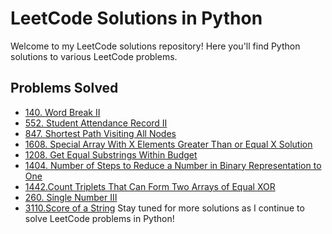# LeetCode Solutions in Python

Welcome to my LeetCode solutions repository! Here you'll find Python solutions to various LeetCode problems.

## Problems Solved

- [140. Word Break II](140.Word_Break_II/README.md)
- [552. Student Attendance Record II](552.Student_Attendance_Record_II/README.md)
- [847. Shortest Path Visiting All Nodes](847.Shortest_Path_Visiting_All_Nodes/README.md)
- [1608. Special Array With X Elements Greater Than or Equal X Solution](1608.Special_Array_With_X_Elements_Greater_Than_or_Equal_X/README.md)
- [1208. Get Equal Substrings Within Budget](1208.Get_Equal_Substrings_Within_Budget/README.md)
- [1404. Number of Steps to Reduce a Number in Binary Representation to One](1404.Number_of_steps_to_Reduce_a_Number_in_Binary_Representation_to_One/README.md)
- [1442.Count Triplets That Can Form Two Arrays of Equal XOR](1442.Count_Triplets_That_Can_Form_Two_Arrays_of_Equal_XOR)
- [260. Single Number III](260.Single_Number_III/README.md)
- [3110.Score of a String](3110.Score_of_a_String/README.md)
Stay tuned for more solutions as I continue to solve LeetCode problems in Python!

